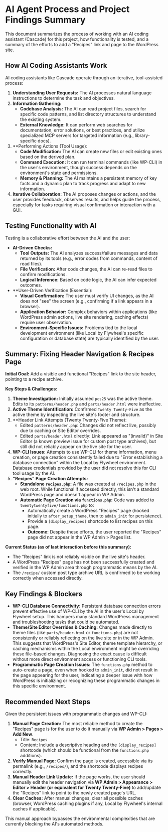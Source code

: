 # AI Agent Process and Project Findings Summary

This document summarizes the process of working with an AI coding assistant (Cascade) for this project, how functionality is tested, and a summary of the efforts to add a "Recipes" link and page to the WordPress site.

## How AI Coding Assistants Work

AI coding assistants like Cascade operate through an iterative, tool-assisted process:

1.  **Understanding User Requests:** The AI processes natural language instructions to determine the task and objectives.
2.  **Information Gathering:**
    *   **Codebase Analysis:** The AI can read project files, search for specific code patterns, and list directory structures to understand the existing system.
    *   **External Knowledge:** It can perform web searches for documentation, error solutions, or best practices, and utilize specialized MCP servers for targeted information (e.g., library-specific docs).
3.  **Performing Actions (Tool Usage):
    *   **Code Modification:** The AI can create new files or edit existing ones based on the derived plan.
    *   **Command Execution:** It can run terminal commands (like WP-CLI) in the user's environment, though success depends on the environment's state and permissions.
    *   **Memory & Planning:** The AI maintains a persistent memory of key facts and a dynamic plan to track progress and adapt to new information.
4.  **Iterative Collaboration:** The AI proposes changes or actions, and the user provides feedback, observes results, and helps guide the process, especially for tasks requiring visual confirmation or interaction with a GUI.

## Testing Functionality with AI

Testing is a collaborative effort between the AI and the user:

*   **AI-Driven Checks:**
    *   **Tool Outputs:** The AI analyzes success/failure messages and data returned by its tools (e.g., error codes from commands, content of read files).
    *   **File Verification:** After code changes, the AI can re-read files to confirm modifications.
    *   **Logical Inference:** Based on code logic, the AI can infer expected outcomes.
*   **User-Driven Verification (Essential):
    *   **Visual Confirmation:** The user must verify UI changes, as the AI does not "see" the screen (e.g., confirming if a link appears in a browser).
    *   **Application Behavior:** Complex behaviors within applications (like WordPress admin actions, live site rendering, caching effects) require user observation.
    *   **Environment-Specific Issues:** Problems tied to the local development environment (like Local by Flywheel's specific configuration or database state) are typically identified by the user.

## Summary: Fixing Header Navigation & Recipes Page

**Initial Goal:** Add a visible and functional "Recipes" link to the site header, pointing to a recipe archive.

**Key Steps & Challenges:**

1.  **Theme Investigation:** Initially assumed `pcs25` was the active theme. Edits to its `patterns/header.php` and `parts/header.html` were ineffective.
2.  **Active Theme Identification:** Confirmed `Twenty Twenty-Five` as the active theme by inspecting the live site's footer and structure.
3.  **Header Link Attempts (Twenty Twenty-Five Theme):
    *   Edited `patterns/header.php`: Changes did not reflect live, possibly due to caching or Site Editor overrides.
    *   Edited `parts/header.html` directly: Link appeared as "(invalid)" in Site Editor (a known preview issue for custom post type archives), but still did not reliably appear on the live site for the user.
4.  **WP-CLI Issues:** Attempts to use WP-CLI for theme information, menu creation, or page creation consistently failed due to "Error establishing a database connection" within the Local by Flywheel environment. Database credentials provided by the user did not resolve this for CLI tool usage by the AI.
5.  **"Recipes" Page Creation Attempts:**
    *   **Standalone `recipes.php`:** A file was created at `/recipes.php` in the web root. While functional if accessed directly, this isn't a standard WordPress page and doesn't appear in WP Admin.
    *   **Automatic Page Creation via `functions.php`:** Code was added to `twentytwentyfive/functions.php` to:
        *   Automatically create a WordPress "Recipes" page (hooked initially to `after_setup_theme`, then to `admin_init` for persistence).
        *   Provide a `[display_recipes]` shortcode to list recipes on this page.
        *   **Outcome:** Despite these efforts, the user reported the "Recipes" page did not appear in the WP Admin > Pages list.

**Current Status (as of last interaction before this summary):**
*   The "Recipes" link is not reliably visible on the live site's header.
*   A WordPress "Recipes" page has not been successfully created and verified in the WP Admin area through programmatic means by the AI.
*   The `/recipe/` custom post type archive URL is confirmed to be working correctly when accessed directly.

## Key Findings & Blockers

*   **WP-CLI Database Connectivity:** Persistent database connection errors prevent effective use of WP-CLI by the AI in the user's Local by Flywheel setup. This hampers many standard WordPress management and troubleshooting tasks that could be automated.
*   **Theme/Site Editor Overrides & Caching:** Changes made directly to theme files (like `parts/header.html` or `functions.php`) are not consistently or reliably reflecting on the live site or in the WP Admin. This suggests that WordPress's Site Editor, theme template hierarchy, or caching mechanisms within the Local environment might be overriding these file-based changes. Diagnosing the exact cause is difficult without more direct environment access or functioning CLI tools.
*   **Programmatic Page Creation Issues:** The `functions.php` method to auto-create a page, even when hooked to `admin_init`, did not result in the page appearing for the user, indicating a deeper issue with how WordPress is initializing or recognizing these programmatic changes in this specific environment.

## Recommended Next Steps

Given the persistent issues with programmatic changes and WP-CLI:

1.  **Manual Page Creation:** The most reliable method to create the "Recipes" page is for the user to do it manually via **WP Admin > Pages > Add New**.
    *   Title: `Recipes`
    *   Content: Include a descriptive heading and the `[display_recipes]` shortcode (which should be functional from the `functions.php` additions).
2.  **Verify Manual Page:** Confirm the page is created, accessible via its permalink (e.g., `/recipes/`), and the shortcode displays recipes correctly.
3.  **Manual Header Link Update:** If the page works, the user should manually edit the header navigation via **WP Admin > Appearance > Editor > Header (or equivalent for Twenty Twenty-Five)** to add/update the "Recipes" link to point to the newly created page's URL.
4.  **Clear Caches:** After manual changes, clear all possible caches (browser, WordPress caching plugins if any, Local by Flywheel's internal caches if applicable).

This manual approach bypasses the environmental complexities that are currently blocking the AI's automated methods.
